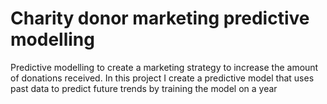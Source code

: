 # Charity donor marketing predictive modelling
Predictive modelling to create a marketing strategy to increase the amount of donations received.
In this project I create a predictive model that uses past data to predict future trends by training the model on a year
